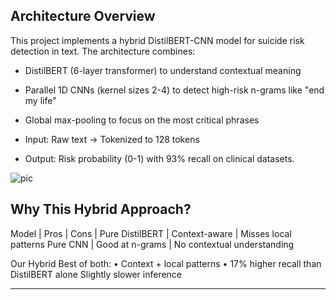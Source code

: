 ## Architecture Overview ##
This project implements a hybrid DistilBERT-CNN model for suicide risk detection in text. The architecture combines:

- DistilBERT (6-layer transformer) to understand contextual meaning

- Parallel 1D CNNs (kernel sizes 2-4) to detect high-risk n-grams like "end my life"

- Global max-pooling to focus on the most critical phrases

- Input: Raw text → Tokenized to 128 tokens
- Output: Risk probability (0-1) with 93% recall on clinical datasets.

![pic](https://github.com/user-attachments/assets/3446f6e4-d819-4c18-ae89-b994c145fa0e)


## Why This Hybrid Approach?
Model |	Pros |	Cons |
Pure DistilBERT |	Context-aware	| Misses local patterns
Pure CNN	| Good at n-grams | No contextual understanding

Our Hybrid	Best of both:
• Context + local patterns
• 17% higher recall than DistilBERT alone	Slightly slower inference

---

